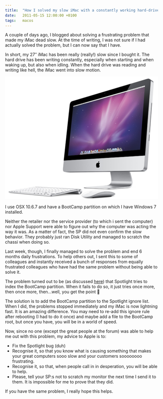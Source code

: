 ```yaml
---
title:  "How I solved my slow iMac with a constantly working hard-drive"
date:   2011-05-15 12:00:00 +0100
tags: 	macos
---
```


A couple of days ago, I blogged about solving a frustrating problem that made my
iMac dead slow. At the time of writing, I was not sure if I had actually solved
the problem, but I can now say that I have.

In short, my 27″ iMac has been really (really!) slow since I bought it. The hard
drive has been writing constantly, especially when starting and when waking up,
but also when idling. When the hard drive was reading and writing like hell, the
iMac went into slow motion.

![The mighty iMac – great once you fix Spotlight](/assets/blog/2011/2011-05-15.jpg)

I use OSX 10.6.7 and have a BootCamp partition on which I have Windows 7 installed.

Neither the retailer nor the service provider (to which i sent the computer) nor
Apple Support were able to figure out why the computer was acting the way it was.
As a matter of fact, the SP did not even confirm the slow behavior. They probably
just ran Disk Utility and managed to scratch the chassi when doing so.

Last week, though, I finally managed to solve the problem and end 6 months daily
frustrations. To help others out, I sent this to some of colleagues and instantly
received a bunch of responses from equally frustrated colleagues who have had the
same problem without being able to solve it.

The problem turned out to be (as discussed [here](https://discussions.apple.com/message/12913591?messageID=12913591))
that Spotlight tries to index the BootCamp partition. When it fails to do so, it
just tries once more, then once more, then...well, you get the point 🙂

The solution is to add the BootCamp partition to the Spotlight ignore list. When
I did, the problems stopped immediately and my iMac is now lightning fast. It is
an amazing difference. You may need to re-add this ignore rule after rebooting (I
had to do it once) and maybe add a file to the BootCamp root, but once you have,
you will be in a world of speed.

Now, since no one (except the great people at the forum) was able to help me out
with this problem, my advice to Apple is to:

- Fix the Spotlight bug (duh)
- Recognise it, so that you know what is causing something that makes your great computers sooo slow and your customers soooooooo frustrating.
- Recognise it, so that, when people call in in desperation, you will be able to help.
- Please, tell your SP:s not to scratch my monitor the next time I send it to them. It is impossible for me to prove that they did.

If you have the same problem, I really hope this helps.